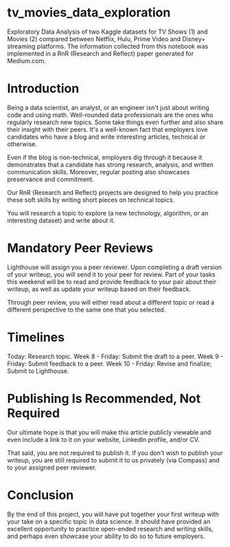 # tv_movies_data_exploration
Exploratory Data Analysis of two Kaggle datasets for TV Shows (1) and Movies (2) compared between Netflix, Hulu, Prime Video and Disney+ streaming platforms. The information collected from this notebook was implemented in a RnR (Research and Reflect) paper generated for Medium.com.

# Introduction
Being a data scientist, an analyst, or an engineer isn't just about writing code and using math. Well-rounded data professionals are the ones who regularly research new topics. Some take things even further and also share their insight with their peers. It's a well-known fact that employers love candidates who have a blog and write interesting articles, technical or otherwise.

Even if the blog is non-technical, employers dig through it because it demonstrates that a candidate has strong research, analysis, and written communication skills. Moreover, regular posting also showcases preservance and commitment.

Our RnR (Research and Reflect) projects are designed to help you practice these soft skills by writing short pieces on technical topics.

You will research a topic to explore (a new technology, algorithm, or an interesting dataset) and write about it.

# Mandatory Peer Reviews
Lighthouse will assign you a peer reviewer. Upon completing a draft version of your writeup, you will send it to your peer for review. Part of your tasks this weekend will be to read and provide feedback to your pair about their writeup, as well as update your writeup based on their feedback.

Through peer review, you will either read about a different topic or read a different perspective to the same one that you selected.

# Timelines
Today: Research topic.
Week 8 - Friday: Submit the draft to a peer.
Week 9 - Friday: Submit feedback to a peer.
Week 10 - Friday: Revise and finalize; Submit to Lighthouse.

# Publishing Is Recommended, Not Required
Our ultimate hope is that you will make this article publicly viewable and even include a link to it on your website, LinkedIn profile, and/or CV.

That said, you are not required to publish it. If you don't wish to publish your writeup, you are still required to submit it to us privately (via Compass) and to your assigned peer reviewer.

# Conclusion
By the end of this project, you will have put together your first writeup with your take on a specific topic in data science. It should have provided an excellent opportunity to practice open-ended research and writing skills, and perhaps even showcase your ability to do so to future employers.
